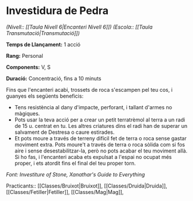 # Investidura de Pedra

*(Nivell:: [[Taula Nivell 6|Encanteri Nivell 6]]) (Escola:: [[Taula Transmutació|Transmutació]])*

**Temps de Llançament:** 1 acció

**Rang:** Personal

**Components:** V, S

**Duració:** Concentració, fins a 10 minuts

Fins que l'encanteri acabi, trossets de roca s'escampen pel teu cos, i guanyes els següents beneficis:

- Tens resistència al dany d'impacte, perforant, i tallant d'armes no màgiques.
- Pots usar la teva acció per a crear un petit terratrèmol al terra a un radi de 15 u. centrat en tu. Les altres criatures dins el radi han de superar un salvament de Destresa o caure estirades.
- Et pots moure a través de terreny difícil fet de terra o roca sense gastar moviment extra. Pots moure't a través de terra o roca sòlida com si fos aire i sense desestabilitzar-la, però no pots acabar el teu moviment allà. Si ho fas, i l'encanteri acaba ets expulsat a l'espai no ocupat més proper, i ets atordit fins el final del teu proper torn.


*Font: Investiture of Stone, Xanathar's Guide to Everything*



Practicants:: [[Classes/Bruixot|Bruixot]], [[Classes/Druida|Druida]], [[Classes/Fetiller|Fetiller]], [[Classes/Mag|Mag]],